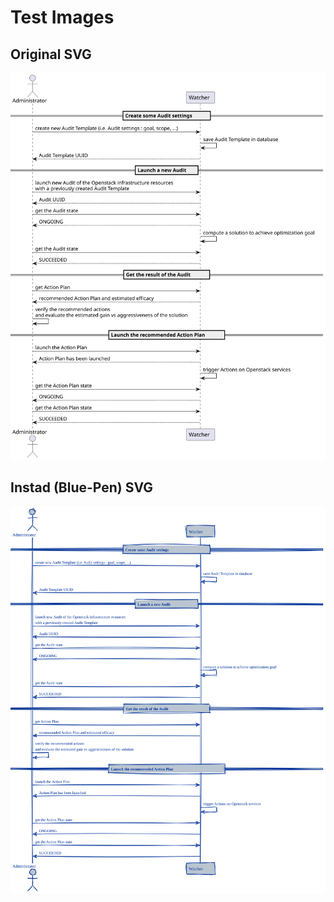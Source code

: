 # Test Images

## Original SVG

<p align="center">
  <img src="assets/example/example.svg" alt="Example - Original">
</p>

## Instad (Blue-Pen) SVG

<p align="center">
  <img src="assets/example/example-instad.svg" alt="Example - Original">
</p>
